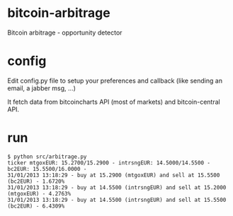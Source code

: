 # bitcoin-arbitrage

Bitcoin arbitrage - opportunity detector

# config

Edit config.py file to setup your preferences and callback (like sending an email, a jabber msg, ...)

It fetch data from bitcoincharts API (most of markets) and bitcoin-central API.

# run

    $ python src/arbitrage.py
    ticker mtgoxEUR: 15.2700/15.2900 - intrsngEUR: 14.5000/14.5500 - bc2EUR: 15.5500/16.0000 -
    31/01/2013 13:18:29 - buy at 15.2900 (mtgoxEUR) and sell at 15.5500 (bc2EUR) - 1.6720%
    31/01/2013 13:18:29 - buy at 14.5500 (intrsngEUR) and sell at 15.2000 (mtgoxEUR) - 4.2763%
    31/01/2013 13:18:29 - buy at 14.5500 (intrsngEUR) and sell at 15.5500 (bc2EUR) - 6.4309%


